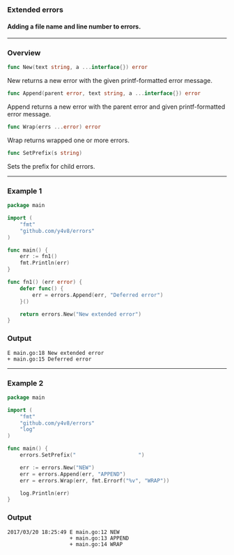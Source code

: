 ### Extended errors

#### Adding a file name and line number to errors.

---------------------------------------

### Overview

```go
func New(text string, a ...interface{}) error
```
New returns a new error with the given printf-formatted error message.

```go
func Append(parent error, text string, a ...interface{}) error
```
Append returns a new error with the parent error and given printf-formatted error message.

```go
func Wrap(errs ...error) error
```
Wrap returns wrapped one or more errors.

```go
func SetPrefix(s string)
```
Sets the prefix for child errors.

---------------------------------------

### Example 1

```go
package main

import (
	"fmt"
	"github.com/y4v8/errors"
)

func main() {
	err := fn1()
	fmt.Println(err)
}

func fn1() (err error) {
	defer func() {
		err = errors.Append(err, "Deferred error")
	}()

	return errors.New("New extended error")
}
```

### Output

```
E main.go:18 New extended error
+ main.go:15 Deferred error
```

---------------------------------------

### Example 2

```go
package main

import (
	"fmt"
	"github.com/y4v8/errors"
	"log"
)

func main() {
	errors.SetPrefix("                    ")

	err := errors.New("NEW")
	err = errors.Append(err, "APPEND")
	err = errors.Wrap(err, fmt.Errorf("%v", "WRAP"))

	log.Println(err)
}
```

### Output

```
2017/03/20 18:25:49 E main.go:12 NEW
                    + main.go:13 APPEND
                    + main.go:14 WRAP
```
